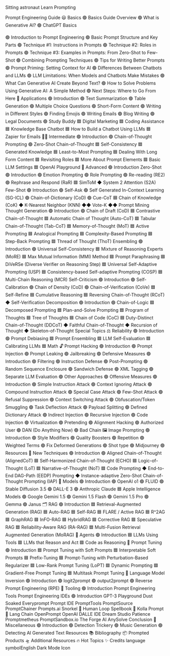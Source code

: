 Sitting astronaut
Learn Prompting

Prompt Engineering Guide
😃 Basics
🟢 Basics Guide Overview
🟢 What is Generative AI?
🟢 ChatGPT Basics
<!-- 🟢 Testing Prompts with Interactive Learn Prompting Embeds -->
🟢 Introduction to Prompt Engineering
🟢 Basic Prompt Structure and Key Parts
🟢 Technique #1: Instructions in Prompts
🟢 Technique #2: Roles in Prompts
🟢 Technique #3: Examples in Prompts: From Zero-Shot to Few-Shot
🟢 Combining Prompting Techniques
🟢 Tips for Writing Better Prompts
🟢 Prompt Priming: Setting Context for AI
🟢 Differences Between Chatbots and LLMs
🟢 LLM Limitations: When Models and Chatbots Make Mistakes
🟢 What Can Generative AI Create Beyond Text?
🟢 How to Solve Problems Using Generative AI: A Simple Method
🟢 Next Steps: Where to Go From Here
💼 Applications
🟢 Introduction
🟢 Text Summarization
🟢 Table Generation
🟢 Multiple Choice Questions
🟢 Short-Form Content
🟢 Writing in Different Styles
🟢 Finding Emojis
🟢 Writing Emails
🟢 Blog Writing
🟢 Legal Documents
🟢 Study Buddy
🟦 Digital Marketing
🟦 Coding Assistance
🟦 Knowledge Base Chatbot
🟦 How to Build a Chatbot Using LLMs
🟦 Zapier for Emails
🧙‍♂️ Intermediate
🟢 Introduction
🟢 Chain-of-Thought Prompting
🟢 Zero-Shot Chain-of-Thought
🟦 Self-Consistency
🟦 Generated Knowledge
🟦 Least-to-Most Prompting
🟦 Dealing With Long Form Content
🟦 Revisiting Roles
🟦 More About Prompt Elements
🟦 Basic LLM Settings
🟦 OpenAI Playground
🧠 Advanced
🟢 Introduction
Zero-Shot
🟢 Introduction
🟢 Emotion Prompting
🟢 Role Prompting
🟢 Re-reading (RE2)
🟢 Rephrase and Respond (RaR)
🟦 SimToM
◆ System 2 Attention (S2A)
Few-Shot
🟢 Introduction
🟢 Self-Ask
🟢 Self Generated In-Context Learning (SG-ICL)
🟢 Chain-of-Dictionary (CoD)
🟢 Cue-CoT
🟦 Chain of Knowledge (CoK)
◆ K-Nearest Neighbor (KNN)
◆◆ Vote-K
◆◆ Prompt Mining
Thought Generation
🟢 Introduction
🟢 Chain of Draft (CoD)
🟦 Contrastive Chain-of-Thought
🟦 Automatic Chain of Thought (Auto-CoT)
🟦 Tabular Chain-of-Thought (Tab-CoT)
🟦 Memory-of-Thought (MoT)
🟦 Active Prompting
🟦 Analogical Prompting
🟦 Complexity-Based Prompting
🟦 Step-Back Prompting
🟦 Thread of Thought (ThoT)
Ensembling
🟢 Introduction
🟢 Universal Self-Consistency
🟦 Mixture of Reasoning Experts (MoRE)
🟦 Max Mutual Information (MMI) Method
🟦 Prompt Paraphrasing
🟦 DiVeRSe (Diverse Verifier on Reasoning Step)
🟦 Universal Self-Adaptive Prompting (USP)
🟦 Consistency-based Self-adaptive Prompting (COSP)
🟦 Multi-Chain Reasoning (MCR)
Self-Criticism
🟢 Introduction
🟢 Self-Calibration
🟢 Chain of Density (CoD)
🟢 Chain-of-Verification (CoVe)
🟦 Self-Refine
🟦 Cumulative Reasoning
🟦 Reversing Chain-of-Thought (RCoT)
◆ Self-Verification
Decomposition
🟢 Introduction
🟢 Chain-of-Logic
🟦 Decomposed Prompting
🟦 Plan-and-Solve Prompting
🟦 Program of Thoughts
🟦 Tree of Thoughts
🟦 Chain of Code (CoC)
🟦 Duty-Distinct Chain-of-Thought (DDCoT)
◆ Faithful Chain-of-Thought
◆ Recursion of Thought
◆ Skeleton-of-Thought
Special Topics
⚖️ Reliability
🟢 Introduction
🟢 Prompt Debiasing
🟦 Prompt Ensembling
🟦 LLM Self-Evaluation
🟦 Calibrating LLMs
🟦 Math
🔓 Prompt Hacking
🟢 Introduction
🟢 Prompt Injection
🟢 Prompt Leaking
🟢 Jailbreaking
🟢 Defensive Measures
🟢 Introduction
🟢 Filtering
🟢 Instruction Defense
🟢 Post-Prompting
🟢 Random Sequence Enclosure
🟢 Sandwich Defense
🟢 XML Tagging
🟢 Separate LLM Evaluation
🟢 Other Approaches
🟢 Offensive Measures
🟢 Introduction
🟢 Simple Instruction Attack
🟢 Context Ignoring Attack
🟢 Compound Instruction Attack
🟢 Special Case Attack
🟢 Few-Shot Attack
🟢 Refusal Suppression
🟢 Context Switching Attack
🟢 Obfuscation/Token Smuggling
🟢 Task Deflection Attack
🟢 Payload Splitting
🟢 Defined Dictionary Attack
🟢 Indirect Injection
🟢 Recursive Injection
🟢 Code Injection
🟢 Virtualization
🟢 Pretending
🟢 Alignment Hacking
🟢 Authorized User
🟢 DAN (Do Anything Now)
🟢 Bad Chain
🖼️ Image Prompting
🟢 Introduction
🟢 Style Modifiers
🟢 Quality Boosters
🟢 Repetition
🟢 Weighted Terms
🟢 Fix Deformed Generations
🟢 Shot type
🟢 Midjourney
🟢 Resources
🌱 New Techniques
🟢 Introduction
🟢 Aligned Chain-of-Thought (AlignedCoT)
🟦 Self-Harmonized Chain-of-Thought (ECHO)
🟦 Logic-of-Thought (LoT)
🟦 Narrative-of-Thought (NoT)
🟦 Code Prompting
◆ End-to-End DAG-Path (EEDP) Prompting
◆ Instance-adaptive Zero-Shot Chain-of-Thought Prompting (IAP)
🔧 Models
🟢 Introduction
🟢 OpenAI o1
🟢 FLUID
🟢 Stable Diffusion 3.5
🟢 DALL-E 3
🟢 Anthropic Claude
🟦 Apple Intelligence Models
🟢 Google Gemini 1.5
🟢 Gemini 1.5 Flash
🟢 Gemini 1.5 Pro
🟢 Gemma
🟢 Janus
🗂️ RAG
🟢 Introduction
🟦 Retrieval-Augmented Generation (RAG)
🟦 Auto-RAG
🟦 Self-RAG
🟦 FLARE / Active RAG
🟦 R^2AG
🟦 GraphRAG
🟦 InFO-RAG
🟦 HybridRAG
🟦 Corrective RAG
🟦 Speculative RAG
🟦 Reliability-Aware RAG (RA-RAG)
🟦 Multi-Fusion Retrieval Augmented Generation (MoRAG)
🤖 Agents
🟢 Introduction
🟦 LLMs Using Tools
🟦 LLMs that Reason and Act
🟦 Code as Reasoning
💪 Prompt Tuning
🟢 Introduction
🟦 Prompt Tuning with Soft Prompts
🟦 Interpretable Soft Prompts
🟦 Prefix-Tuning
🟦 Prompt-Tuning with Perturbation-Based Regularizer
🟦 Low-Rank Prompt Tuning (LoPT)
🟦 Dynamic Prompting
🟦 Gradient-Free Prompt Tuning
🟦 Multitask Prompt Tuning
🔁 Language Model Inversion
🟢 Introduction
🟢 logit2prompt
🟢 output2prompt
🟢 Reverse Prompt Engineering (RPE)
🔨 Tooling
🟢 Introduction
Prompt Engineering Tools
Prompt Engineering IDEs
🟢 Introduction
GPT-3 Playground
Dust
Soaked
Everyprompt
Prompt IDE
PromptTools
PromptSource
PromptChainer
Prompts.ai
Snorkel 🚧
Human Loop
Spellbook 🚧
Kolla Prompt 🚧
Lang Chain
OpenPrompt
OpenAI DALLE IDE
Dream Studio
Patience
Promptmetheus
PromptSandbox.io
The Forge AI
AnySolve
Conclusion
🎲 Miscellaneous
🟢 Introduction
🟢 Detection Trickery
🟢 Music Generation
🟢 Detecting AI Generated Text
Resources
📚 Bibliography
📦 Prompted Products
🛸 Additional Resources
🔥 Hot Topics
✨ Credits
language symbolEnglish
Dark Mode Icon